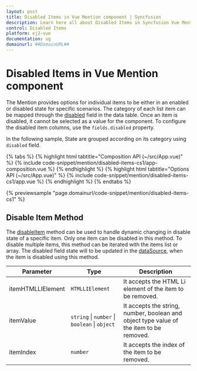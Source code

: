 ```yaml
---
layout: post
title: Disabled Items in Vue Mention component | Syncfusion
description: Learn here all about Disabled Items in Syncfusion Vue Mention component of Syncfusion Essential JS 2 and more.
control: Disabled Items 
platform: ej2-vue
documentation: ug
domainurl: ##DomainURL##
---
```


# Disabled Items in Vue Mention component

The Mention provides options for individual items to be either in an enabled or disabled state for specific scenarios. The category of each list item can be mapped through the [disabled](https://ej2.syncfusion.com/vue/documentation/api/mention/#fields) field in the data table. Once an item is disabled, it cannot be selected as a value for the component. To configure the disabled item columns, use the `fields.disabled` property.

In the following sample, State are grouped according on its category using `disabled` field.

{% tabs %}
{% highlight html tabtitle="Composition API (~/src/App.vue)" %}
{% include code-snippet/mention/disabled-items-cs1/app-composition.vue %}
{% endhighlight %}
{% highlight html tabtitle="Options API (~/src/App.vue)" %}
{% include code-snippet/mention/disabled-items-cs1/app.vue %}
{% endhighlight %}
{% endtabs %}
        
{% previewsample "page.domainurl/code-snippet/mention/disabled-items-cs1" %}

## Disable Item Method

The [disableItem](https://ej2.syncfusion.com/vue/documentation/api/mention/#disableItem) method can be used to handle dynamic changing in disable state of a specific item. Only one item can be disabled in this method. To disable multiple items, this method can be iterated with the items list or array. The disabled field state will to be updated in the [dataSource](https://ej2.syncfusion.com/vue/documentation/api/mention/#datasource), when the item is disabled using this method.

| Parameter | Type | Description |
|------|------|------|
| itemHTMLLIElement |  <code>HTMLLIElement</code> |  It accepts the HTML Li element of the item to be removed.  |
| itemValue | <code>string</code> \| <code>number</code> \| <code>boolean</code> \| <code>object</code> | It accepts the string, number, boolean and object type value of the item to be removed. |
| itemIndex | <code>number</code> | It accepts the index of the item to be removed. |
